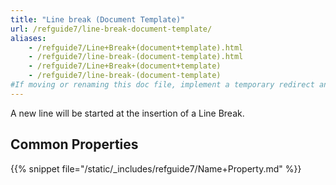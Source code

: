 ```yaml
---
title: "Line break (Document Template)"
url: /refguide7/line-break-document-template/
aliases:
    - /refguide7/Line+Break+(document+template).html
    - /refguide7/line-break-(document-template).html
    - /refguide7/Line+Break+(document+template)
    - /refguide7/line-break-(document-template)
#If moving or renaming this doc file, implement a temporary redirect and let the respective team know they should update the URL in the product. See Mapping to Products for more details.
---
```



A new line will be started at the insertion of a Line Break.

## Common Properties

{{% snippet file="/static/_includes/refguide7/Name+Property.md" %}}

